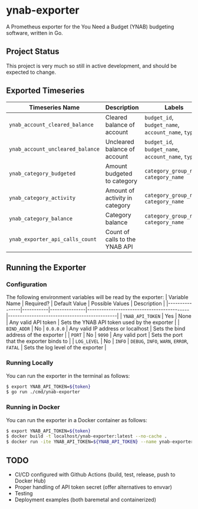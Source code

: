# ynab-exporter

A Prometheus exporter for the You Need a Budget (YNAB) budgeting software, written in Go.

## Project Status

This project is very much so still in active development, and should be expected to change.

## Exported Timeseries

| Timeseries Name                  | Description                    | Labels                                             |
|----------------------------------|--------------------------------|----------------------------------------------------|
| `ynab_account_cleared_balance`   | Cleared balance of account     | `budget_id`, `budget_name`, `account_name`, `type` |
| `ynab_account_uncleared_balance` | Uncleared balance of account   | `budget_id`, `budget_name`, `account_name`, `type` |
| `ynab_category_budgeted`         | Amount budgeted to category    | `category_group_name`, `category_name`             |
| `ynab_category_activity`         | Amount of activity in category | `category_group_name`, `category_name`             |
| `ynab_category_balance`          | Category balance               | `category_group_name`, `category_name`             |
| `ynab_exporter_api_calls_count`  | Count of calls to the YNAB API |                                                    |

## Running the Exporter

### Configuration

The following environment variables will be read by the exporter:
| Variable Name  | Required? | Default Value | Possible Values                           | Description                                  |
|----------------|-----------|---------------|-------------------------------------------|----------------------------------------------|
| `YNAB_API_TOKEN` | Yes       | None          | Any valid API token                       | Sets the YNAB API token used by the exporter |
| `BIND_ADDR`      | No        | `0.0.0.0`     | Any valid IP address or localhost         | Sets the bind address of the exporter        |
| `PORT`           | No        | `9090`        | Any valid port                            | Sets the port that the exporter binds to     |
| `LOG_LEVEL`      | No        | `INFO`        | `DEBUG`, `INFO`, `WARN`, `ERROR`, `FATAL` | Sets the log level of the exporter           |

### Running Locally

You can run the exporter in the terminal as follows:
```bash
$ export YNAB_API_TOKEN=${token}
$ go run ./cmd/ynab-exporter
```

### Running in Docker

You can run the exporter in a Docker container as follows:
```bash
$ export YNAB_API_TOKEN=${token}
$ docker build -t localhost/ynab-exporter:latest --no-cache .
$ docker run -ite YNAB_API_TOKEN=${YNAB_API_TOKEN} --name ynab-exporter --rm --publish 9090:9090/tcp localhost/ynab-exporter:latest
```

## TODO

* CI/CD configured with Github Actions (build, test, release, push to Docker Hub)
* Proper handling of API token secret (offer alternatives to envvar)
* Testing
* Deployment examples (both baremetal and containerized)
